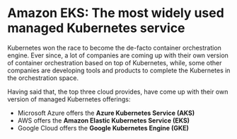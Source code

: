 # Amazon EKS: The most widely used managed Kubernetes service




Kubernetes won the race to become the de-facto container orchestration engine. Ever since, a lot of companies are coming up with their own version of container orchestration based on top of Kubernetes, while, some other companies are developing tools and products to complete the Kubernetes in the orchestration space. 

Having said that, the top three cloud provides, have come up with their own version of managed Kubernetes offerings: 
- Microsoft Azure offers the **Azure Kubernetes Service (AKS)**
- AWS offers the **Amazon Elastic Kubernetes Service (EKS)**
- Google Cloud offers the **Google Kubernetes Engine (GKE)**

